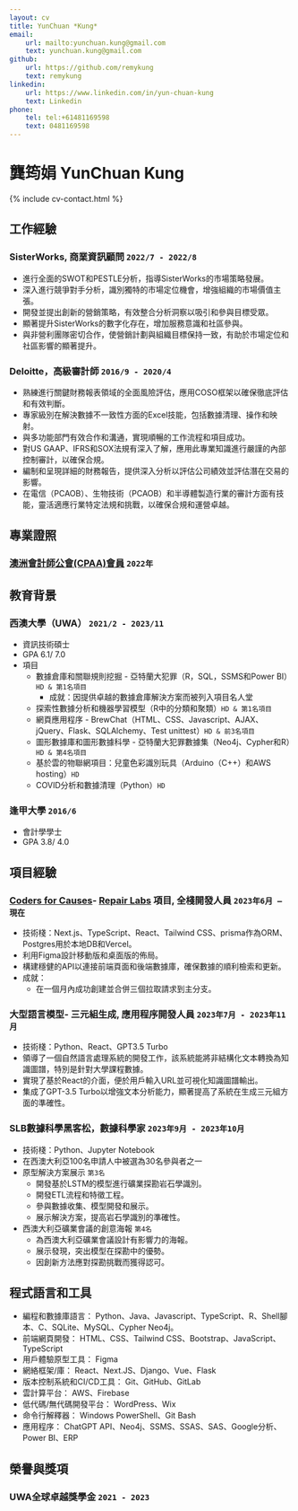 ```yaml
---
layout: cv
title: YunChuan *Kung*
email:
    url: mailto:yunchuan.kung@gmail.com
    text: yunchuan.kung@gmail.com
github:
    url: https://github.com/remykung
    text: remykung
linkedin:
    url: https://www.linkedin.com/in/yun-chuan-kung
    text: Linkedin
phone:
    tel: tel:+61481169598
    text: 0481169598
---
```


# 龔筠娟 YunChuan **Kung**

<!--
include contact information from the front matter
Supported arguments:
    - homepage: url, text
    - phone
    - email
-->

{% include cv-contact.html %}

<!--
print format: use --- to separate pages
-->

## 工作經驗

### **SisterWorks, 商業資訊顧問** `2022/7 - 2022/8`

- 進行全面的SWOT和PESTLE分析，指導SisterWorks的市場策略發展。
- 深入進行競爭對手分析，識別獨特的市場定位機會，增強組織的市場價值主張。
- 開發並提出創新的營銷策略，有效整合分析洞察以吸引和參與目標受眾。
- 顯著提升SisterWorks的數字化存在，增加服務意識和社區參與。
- 與非營利團隊密切合作，使營銷計劃與組織目標保持一致，有助於市場定位和社區影響的顯著提升。

### **Deloitte，高級審計師** `2016/9 - 2020/4`

- 熟練進行關鍵財務報表領域的全面風險評估，應用COSO框架以確保徹底評估和有效判斷。
- 專家級別在解決數據不一致性方面的Excel技能，包括數據清理、操作和映射。
- 與多功能部門有效合作和溝通，實現順暢的工作流程和項目成功。
- 對US GAAP、IFRS和SOX法規有深入了解，應用此專業知識進行嚴謹的內部控制審計，以確保合規。
- 編制和呈現詳細的財務報告，提供深入分析以評估公司績效並評估潛在交易的影響。
- 在電信（PCAOB）、生物技術（PCAOB）和半導體製造行業的審計方面有技能，靈活適應行業特定法規和挑戰，以確保合規和運營卓越。

## 專業證照

### **[澳洲會計師公會(CPAA)會員](https://www.cpaaustralia.com.au)** `2022年`

## 教育背景

### **西澳大學（UWA）** `2021/2 - 2023/11`

- 資訊技術碩士
- GPA 6.1/ 7.0
- 項目
    - 數據倉庫和關聯規則挖掘 - 亞特蘭大犯罪（R，SQL，SSMS和Power BI）`HD & 第1名項目`
        - 成就：因提供卓越的數據倉庫解決方案而被列入項目名人堂
    - 探索性數據分析和機器學習模型（R中的分類和聚類）`HD & 第1名項目`
    - 網頁應用程序 - BrewChat（HTML、CSS、Javascript、AJAX、jQuery、Flask、SQLAlchemy、Test unittest）`HD & 前3名項目`
    - 圖形數據庫和圖形數據科學 - 亞特蘭大犯罪數據集（Neo4j、Cypher和R）`HD & 第4名項目`
    - 基於雲的物聯網項目：兒童色彩識別玩具（Arduino（C++）和AWS hosting）`HD`
    - COVID分析和數據清理（Python）`HD`

### **逢甲大學** `2016/6`

- 會計學學士
- GPA 3.8/ 4.0

## 項目經驗

### **[Coders for Causes](https://codersforcauses.org)- [Repair Labs](https://github.com/codersforcauses/repair-labs) 項目, 全棧開發人員** `2023年6月 – 現在`

- 技術棧：Next.js、TypeScript、React、Tailwind CSS、prisma作為ORM、Postgres用於本地DB和Vercel。
- 利用Figma設計移動版和桌面版的佈局。
- 構建穩健的API以連接前端頁面和後端數據庫，確保數據的順利檢索和更新。
- 成就：
    - 在一個月內成功創建並合併三個拉取請求到主分支。

### **大型語言模型- 三元組生成, 應用程序開發人員** `2023年7月 - 2023年11月`

- 技術棧：Python、React、GPT3.5 Turbo
- 領導了一個自然語言處理系統的開發工作，該系統能將非結構化文本轉換為知識圖譜，特別是針對大學課程數據。
- 實現了基於React的介面，便於用戶輸入URL並可視化知識圖譜輸出。
- 集成了GPT-3.5 Turbo以增強文本分析能力，顯著提高了系統在生成三元組方面的準確性。

### **SLB數據科學黑客松，數據科學家** `2023年9月 - 2023年10月`
- 技術棧：Python、Jupyter Notebook
- 在西澳大利亞100名申請人中被選為30名參與者之一
- 原型解決方案展示 `第3名`
    - 開發基於LSTM的模型進行礦業探勘岩石學識別。
    - 開發ETL流程和特徵工程。
    - 參與數據收集、模型開發和展示。
    - 展示解決方案，提高岩石學識別的準確性。
- 西澳大利亞礦業會議的創意海報 `第4名`
    - 為西澳大利亞礦業會議設計有影響力的海報。
    - 展示發現，突出模型在探勘中的優勢。
    - 因創新方法應對探勘挑戰而獲得認可。

## 程式語言和工具
- 編程和數據庫語言： Python、Java、Javascript、TypeScript、R、Shell腳本、C、SQLite、MySQL、Cypher Neo4j。
- 前端網頁開發： HTML、CSS、Tailwind CSS、Bootstrap、JavaScript、TypeScript
- 用戶體驗原型工具： Figma
- 網絡框架/庫： React、Next.JS、Django、Vue、Flask
- 版本控制系統和CI/CD工具： Git、GitHub、GitLab
- 雲計算平台： AWS、Firebase
- 低代碼/無代碼開發平台： WordPress、Wix
- 命令行解釋器： Windows PowerShell、Git Bash
- 應用程序： ChatGPT API、Neo4j、SSMS、SSAS、SAS、Google分析、Power BI、ERP

## 榮譽與獎項

### **UWA全球卓越獎學金** `2021 - 2023`




